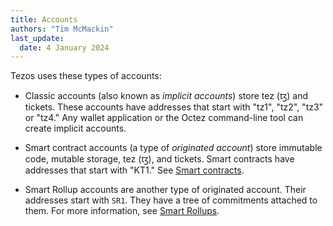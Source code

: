 ```yaml
---
title: Accounts
authors: "Tim McMackin"
last_update:
  date: 4 January 2024
---
```


Tezos uses these types of accounts:

- Classic accounts (also known as _implicit accounts_) store tez (ꜩ) and tickets.
These accounts have addresses that start with "tz1", "tz2", "tz3" or "tz4."
Any wallet application or the Octez command-line tool can create implicit accounts.

- Smart contract accounts (a type of _originated account_) store immutable code, mutable storage, tez (ꜩ), and tickets.
Smart contracts have addresses that start with "KT1."
See [Smart contracts](../smart-contracts).

- Smart Rollup accounts are another type of originated account.
Their addresses start with `SR1`.
They have a tree of commitments attached to them.
For more information, see [Smart Rollups](./smart-rollups).
